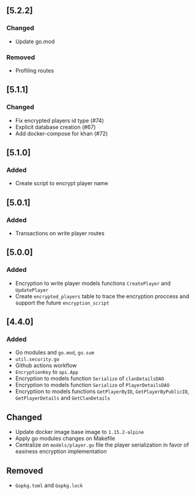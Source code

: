 ## [5.2.2]
### Changed
- Update go.mod

### Removed
- Profiling routes

## [5.1.1]
### Changed
- Fix encrypted players id type (#74) 
- Explicit database creation (#67)
- Add docker-compose for khan (#72)

## [5.1.0]
### Added
- Create script to encrypt player name

## [5.0.1]
### Added
- Transactions on write player routes

## [5.0.0]
### Added
- Encryption to write player models functions `CreatePlayer` and `UpdatePlayer`
- Create `encrypted_players` table to trace the encryption proccess and support the future `encryption_script`

## [4.4.0]
### Added
- Go modules and `go.mod`, `go.sum`
- `util.security.go`
- Github actions workflow
- `EncryptionKey` to `api.App`
- Encryption to models function `Serialize` of `clanDetailsDAO`
- Encryption to models function `Serialize` of `PlayerDetailsDAO`
- Encryptiion to models functions `GetPlayerByID`, `GetPlayerByPublicID`, `GetPlayerDetails` and `GetClanDetails`

## Changed
- Update docker image base image to `1.15.2-alpine`
- Apply go modules changes on Makefile
- Centralize on `models/player.go` file the player serialization in favor of easiness encryption implementation

## Removed
- `Gopkg.toml` and `Gopkg.lock`



